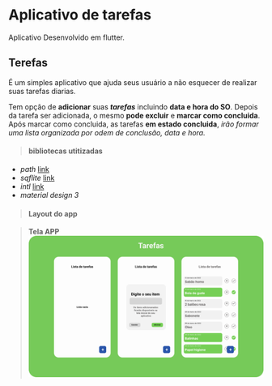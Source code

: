 # **Aplicativo de tarefas**

Aplicativo Desenvolvido em flutter.

## Terefas

É um simples aplicativo que ajuda seus usuário a não esquecer de realizar suas tarefas diarias.

Tem opção de **adicionar** suas ***tarefas*** incluindo **data e hora do SO**. Depois da tarefa ser adicionada, o mesmo **pode excluir** e **marcar como concluida**. Após marcar como concluida, as tarefas **em estado concluida**, _irão formar uma lista organizada por odem de conclusão, data e hora._

> #### bibliotecas utitizadas 

- _path_ [link](https://pub.dev/packages/path)
- _sqflite_ [link](https://pub.dev/packages/sqflite)
- _intl_ [link](https://pub.dev/packages/intl)
- _material design 3_

> #### Layout do app

> **Tela APP**
![Tela inicial](assets/images/layout.png)